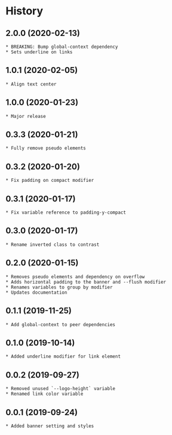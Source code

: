 # History

## 2.0.0 (2020-02-13)
    * BREAKING: Bump global-context dependency
    * Sets underline on links

## 1.0.1 (2020-02-05)
    * Align text center

## 1.0.0 (2020-01-23)
    * Major release

## 0.3.3 (2020-01-21)
    * Fully remove pseudo elements

## 0.3.2 (2020-01-20)
    * Fix padding on compact modifier

## 0.3.1 (2020-01-17)
    * Fix variable reference to padding-y-compact

## 0.3.0 (2020-01-17)
    * Rename inverted class to contrast

## 0.2.0 (2020-01-15)
    * Removes pseudo elements and dependency on overflow
    * Adds horizontal padding to the banner and --flush modifier
    * Renames variables to group by modifier
    * Updates documentation

## 0.1.1 (2019-11-25)
    * Add global-context to peer dependencies

## 0.1.0 (2019-10-14)
    * Added underline modifier for link element
    
## 0.0.2 (2019-09-27)
    * Removed unused `--logo-height` variable
    * Renamed link color variable
    
## 0.0.1 (2019-09-24)
    * Added banner setting and styles
